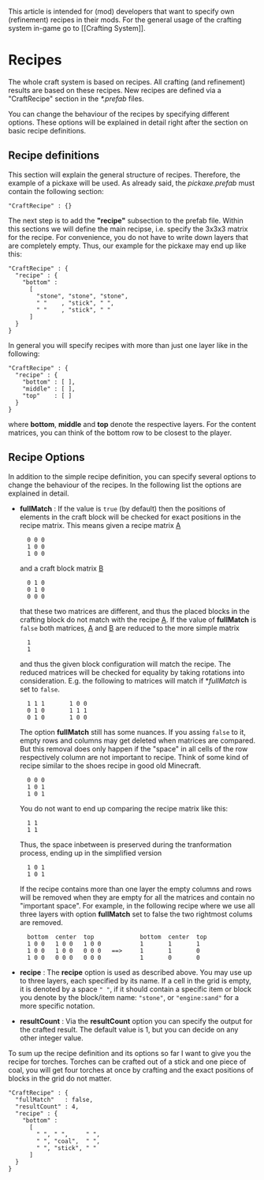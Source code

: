 This article is intended for (mod) developers that want to specify own (refinement) recipes in their mods. 
For the general usage of the crafting system in-game go to [[Crafting System]].

# Recipes
The whole craft system is based on recipes. All crafting (and refinement) results are based on these recipes. New recipes are defined via a "CraftRecipe" section in the _*.prefab_ files. 

You can change the behaviour of the recipes by specifying different options. These options will be explained in detail right after the section on basic recipe definitions.

## Recipe definitions
This section will explain the general structure of recipes. Therefore, the example of a pickaxe will be used. As already said, the _pickaxe.prefab_ must contain the following section:

    "CraftRecipe" : {}

The next step is to add the **"recipe"** subsection to the prefab file. Within this sections we will define the main recipse, i.e. specify the 3x3x3 matrix for the recipe. For convenience, you do not have to write down layers that are completely empty. Thus, our example for the pickaxe may end up like this:

    "CraftRecipe" : {
      "recipe" : {
		"bottom" :
		  [
		    "stone", "stone", "stone",
			" "	   , "stick", " ",
			" "	   , "stick", " "
		  ]
      }
    }
	
In general you will specify recipes with more than just one layer like in the following:

    "CraftRecipe" : {
      "recipe" : {
		"bottom" : [ ],
		"middle" : [ ],
		"top"    : [ ]
      }
    }
	
where **bottom**, **middle** and **top** denote the respective layers. For the content matrices, you can think of the bottom row to be closest to the player.

## Recipe Options
In addition to the simple recipe definition, you can specify several options to change the behaviour of the recipes. 
In the following list the options are explained in detail.

* **fullMatch** : If the value is `true` (by default) then the positions of elements in the craft block will be checked for exact positions in the recipe matrix. 
	This means given a recipe matrix <u>A</u>
	
		0 0 0
		1 0 0
		1 0 0
	and a craft block matrix <u>B</u>
	
		0 1 0
		0 1 0
		0 0 0
		
	that these two matrices are different, and thus the placed blocks in the crafting block do not match with the recipe <u>A</u>. 
	If the value of **fullMatch** is `false` both matrices, <u>A</u> and <u>B</u> are reduced to the more simple matrix
	
		1
		1
		
	and thus the given block configuration will match the recipe. The reduced matrices will be checked for equality by taking rotations into consideration. E.g. the following to matrices will match if **fullMatch* is set to `false`.
	
		1 1 1		1 0 0
		0 1 0		1 1 1
		0 1 0		1 0 0

	The option **fullMatch** still has some nuances. If you assing `false` to it, empty rows and columns may get deleted when matrices are compared. But this removal does only happen if the "space" in all cells of the row respectively column are not important to recipe. Think of some kind of recipe similar to the shoes recipe in good old Minecraft. 
	
		0 0 0 
		1 0 1
		1 0 1
		
	You do not want to end up comparing the recipe matrix like this:
	
		1 1
		1 1
		
	Thus, the space inbetween is preserved during the tranformation process, ending up in the simplified version
	
		1 0 1
		1 0 1
		
	If the recipe contains more than one layer the empty columns and rows will be removed when they are empty for all the matrices and contain no "important space". For example, in the following recipe where we use all three layers with option **fullMatch** set to false the two rightmost colums are removed.
	
		bottom	center	top				bottom	center	top
		1 0 0	1 0 0	1 0 0			1		1		1
		1 0 0	1 0 0	0 0 0	==>		1		1		0
		1 0 0	0 0 0   0 0 0			1		0		0
		
* **recipe** : The **recipe** option is used as described above. You may use up to three layers, each specified by its name. If a cell in the grid is empty, it is denoted by a space `" "`, if it should contain a specific item 
	or block you denote by the block/item name: `"stone"`, or `"engine:sand"` for a more specific notation.
	
* **resultCount** : Via the **resultCount** option you can specify the output for the crafted result. The default value is 1, but you can decide on any other integer value. 

To sum up the recipe definition and its options so far I want to give you the recipe for torches. Torches can be crafted out of a stick and one piece of coal, you will get four torches at once by crafting and the exact positions of blocks in the grid do not matter.

	"CraftRecipe" : {
	  "fullMatch"   : false,
	  "resultCount" : 4,
      "recipe" : {
		"bottom" :
		  [
		    " ", " ",     " ",
			" ", "coal",  " ",
			" ", "stick", " "
		  ]
      }
    }
